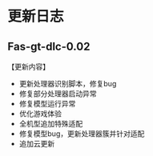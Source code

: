 # 更新日志

## Fas-gt-dlc-0.02

【更新内容】

- 更新处理器识别脚本，修复bug
- 修复部分处理器启动异常
- 修复模型运行异常
- 优化游戏体验
- 全机型追加特殊适配
- 修复模型bug，更新处理器簇并针对适配
- 追加云更新
